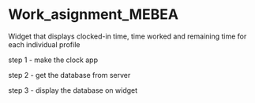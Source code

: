 # Work_asignment_MEBEA
 
Widget that displays clocked-in time, time worked and remaining time for each individual profile 


step 1 - make the clock app 

step 2 - get the database from server 

step 3 - display the database on widget





